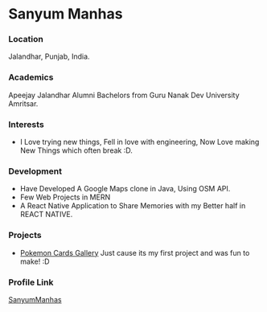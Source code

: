 # Sanyum Manhas

### Location

Jalandhar, Punjab, India.

### Academics

Apeejay Jalandhar Alumni
Bachelors from Guru Nanak Dev University Amritsar.

### Interests

- I Love trying new things, Fell in love with engineering, Now Love making New Things
which often break :D.

### Development

- Have Developed A Google Maps clone in Java, Using OSM API.
- Few Web Projects in MERN
- A React Native Application to Share Memories with my Better half in REACT NATIVE.

### Projects

- [Pokemon Cards Gallery](https://github.com/SanyumManhas/PokemonCardsGallery) 
Just cause its my first project and was fun to make! :D

### Profile Link

[SanyumManhas](https://github.com/SanyumManhas)